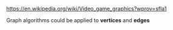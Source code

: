 https://en.wikipedia.org/wiki/Video_game_graphics?wprov=sfla1

Graph algorithms could be applied to **vertices** and **edges**